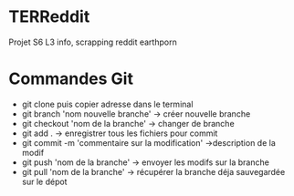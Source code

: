# TERReddit
Projet S6 L3 info, scrapping reddit earthporn

# Commandes Git
- git clone puis copier adresse dans le terminal
- git branch 'nom nouvelle branche' -> créer nouvelle branche
- git checkout 'nom de la branche' -> changer de branche
- git add . -> enregistrer tous les fichiers pour commit
- git commit -m 'commentaire sur la modification' ->description de la modif
- git push 'nom de la branche' -> envoyer les modifs sur la branche
- git pull 'nom de la branche' -> récupérer la branche déja sauvegardée sur le dépot


